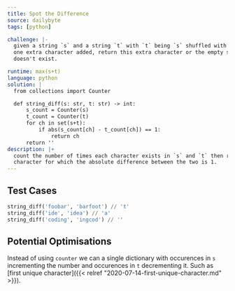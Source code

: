 ```yaml
---
title: Spot the Difference
source: dailybyte
tags: [python]

challenge: |-
  given a string `s` and a string `t` with `t` being `s` shuffled with optionally
  one extra character added, return this extra character or the empty string if it
  doesn't exist.

runtime: max(s+t)
language: python
solution: |
  from collections import Counter

  def string_diff(s: str, t: str) -> int:
      s_count = Counter(s)
      t_count = Counter(t)
      for ch in set(s+t):
          if abs(s_count[ch] - t_count[ch]) == 1:
              return ch
      return ''
description: |+
  count the number of times each character exists in `s` and `t` then return the
  character for which the absolute difference between the two is 1.
---
```



## Test Cases
```python
string_diff('foobar', 'barfoot') // 't'
string_diff('ide', 'idea') // 'a'
string_diff('coding', 'ingcod') // ''
```

## Potential Optimisations
Instead of using `counter` we can a single dictionary with occurences in `s` incrementing
the number and occurences in `t` decrementing it. Such as
[first unique character]({{< relref "2020-07-14-first-unique-character.md" >}}).
